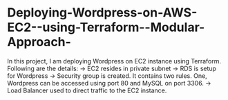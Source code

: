 # Deploying-Wordpress-on-AWS-EC2--using-Terraform--Modular-Approach-
In this project, I am deploying Wordpress on EC2 instance using Terraform.
Following are the details:
-> EC2 resides in private subnet
-> RDS is setup for Wordpress
-> Security group is created. It contains two rules. One, Wordpress can be accessed using port 80 and MySQL on port 3306.
-> Load Balancer used to direct traffic to the EC2 instance.
